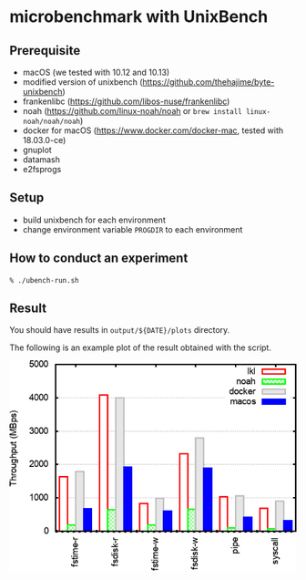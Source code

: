 # microbenchmark with UnixBench

## Prerequisite
- macOS (we tested with 10.12 and 10.13)
- modified version of unixbench (https://github.com/thehajime/byte-unixbench)
- frankenlibc (https://github.com/libos-nuse/frankenlibc)
- noah (https://github.com/linux-noah/noah or `brew install linux-noah/noah/noah`)
- docker for macOS (https://www.docker.com/docker-mac, tested with 18.03.0-ce)
- gnuplot
- datamash
- e2fsprogs

## Setup
- build unixbench for each environment
 - change environment variable `PROGDIR` to each environment


## How to conduct an experiment

```
% ./ubench-run.sh
```

## Result

You should have results in `output/${DATE}/plots` directory.

The following is an example plot of the result obtained with the script.

![](https://raw.githubusercontent.com/libos-nuse/nuse-msmt/master/apsys/unixbench/unixbench-example.png)